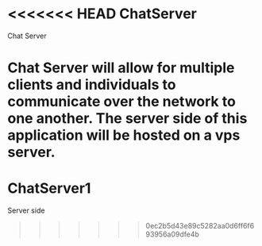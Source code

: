 <<<<<<< HEAD
ChatServer
==========

Chat Server

Chat Server will allow for multiple clients and individuals to communicate over the network to one another. 
The server side of this application will be hosted on a vps server.
=======
ChatServer1
===========

Server side
>>>>>>> 0ec2b5d43e89c5282aa0d6ff6f693956a09dfe4b
